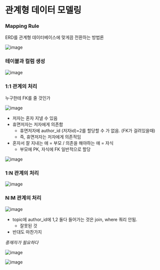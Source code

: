 # 관계형 데이터 모델링

### Mapping Rule

ERD를 관계형 데이터베이스에 맞게끔 전환하는 방법론

![image](https://user-images.githubusercontent.com/47052106/177040536-cf9285ed-46b2-409e-a50d-a3d1962ca8f8.png)



### 테이블과 컬럼 생성

![image](https://user-images.githubusercontent.com/47052106/177040690-d68f7068-86bb-49aa-9ce9-926b703faf9e.png)



### 1:1 관계의 처리

누구한테 FK를 줄 것인가

![image](https://user-images.githubusercontent.com/47052106/177040916-f92cae77-aa07-4c6c-9968-ac9ec298fe2e.png)

- 저자는 혼자 지낼 수 있음
- 휴면저자는 저자에게 의존함
  - 휴면저자에 author_id (저자id)=2를 할당할 수 가 없음. (FK가 걸려있을때)
  - 즉, 휴면저자는 저자에게 의존적임
- 혼자서 잘 지내는 애 = 부모 / 의존을 해야하는 애 = 자식
  - 부모에 PK, 자식에 FK 일반적으로 할당

![image](https://user-images.githubusercontent.com/47052106/177041044-fc9e85f8-da86-42e7-8697-4cf5a6000c13.png)



### 1:N 관계의 처리

![image](https://user-images.githubusercontent.com/47052106/177041503-ad850745-2ab7-4240-b30d-99a6147dbc9a.png)



### N:M 관계의 처리

![image](https://user-images.githubusercontent.com/47052106/177041689-6c6d0a17-008b-47b6-8df4-0d40a373aa7b.png)

- topic에 author_id에 1,2 둘다 들어가는 것은 join, where 쿼리 안됨.
  - 잘못된 것
- 반대도 마찬가지



*중재자가 필요하다*

![image](https://user-images.githubusercontent.com/47052106/177041824-394ecefc-eb08-459b-a5be-2c400bf20915.png)

![image](https://user-images.githubusercontent.com/47052106/177041913-6d9d39ad-c274-45fd-923f-9beeecefab16.png)

